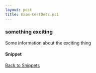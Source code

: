 ```yaml
---
layout: post
title: Exam-CertDets.ps1
---
```


### something exciting

Some information about the exciting thing

#### Snippet

<script async src="https://gist-it.appspot.com/github.com/BanterBoy/scripts-blog/blob/master/PowerShell/snippets/Exam-CertDets.ps1"></script>

<a href="/menu/_pages/snippets.html">Back to Snippets</a>
